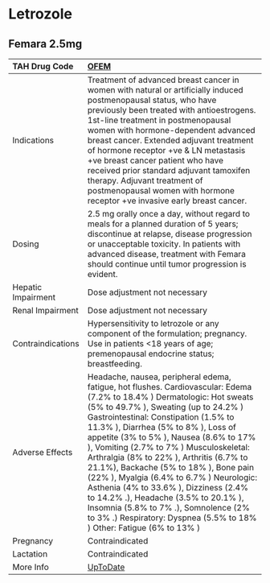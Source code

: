 # Letrozole

## Femara 2.5mg

| TAH Drug Code      | [OFEM](https://www.tahsda.org.tw/drugs/hissearch.php?drug_code=OFEM)                                                                                                                                                                                                                                                                                                                                                                                                                                                                                                                                                                                                     |
|:-------------------|:-------------------------------------------------------------------------------------------------------------------------------------------------------------------------------------------------------------------------------------------------------------------------------------------------------------------------------------------------------------------------------------------------------------------------------------------------------------------------------------------------------------------------------------------------------------------------------------------------------------------------------------------------------------------------|
| Indications        | Treatment of advanced breast cancer in women with natural or artificially induced postmenopausal status, who have previously been treated with antioestrogens. 1st-line treatment in postmenopausal women with hormone-dependent advanced breast cancer. Extended adjuvant treatment of hormone receptor +ve & LN metastasis +ve breast cancer patient who have received prior standard adjuvant tamoxifen therapy. Adjuvant treatment of postmenopausal women with hormone receptor +ve invasive early breast cancer.                                                                                                                                                   |
| Dosing             | 2.5 mg orally once a day, without regard to meals for a planned duration of 5 years; discontinue at relapse, disease progression or unacceptable toxicity. In patients with advanced disease, treatment with Femara should continue until tumor progression is evident.                                                                                                                                                                                                                                                                                                                                                                                                  |
| Hepatic Impairment | Dose adjustment not necessary                                                                                                                                                                                                                                                                                                                                                                                                                                                                                                                                                                                                                                            |
| Renal Impairment   | Dose adjustment not necessary                                                                                                                                                                                                                                                                                                                                                                                                                                                                                                                                                                                                                                            |
| Contraindications  | Hypersensitivity to letrozole or any component of the formulation; pregnancy. Use in patients <18 years of age; premenopausal endocrine status; breastfeeding.                                                                                                                                                                                                                                                                                                                                                                                                                                                                                                           |
| Adverse Effects    | Headache, nausea, peripheral edema, fatigue, hot flushes. Cardiovascular: Edema (7.2% to 18.4% ) Dermatologic: Hot sweats (5% to 49.7% ), Sweating (up to 24.2% ) Gastrointestinal: Constipation (1.5% to 11.3% ), Diarrhea (5% to 8% ), Loss of appetite (3% to 5% ), Nausea (8.6% to 17% ), Vomiting (2.7% to 7% ) Musculoskeletal: Arthralgia (8% to 22% ), Arthritis (6.7% to 21.1%), Backache (5% to 18% ), Bone pain (22% ), Myalgia (6.4% to 6.7% ) Neurologic: Asthenia (4% to 33.6% ), Dizziness (2.4% to 14.2% .), Headache (3.5% to 20.1% ), Insomnia (5.8% to 7% .), Somnolence (2% to 3% .) Respiratory: Dyspnea (5.5% to 18% ) Other: Fatigue (6% to 13% ) |
| Pregnancy          | Contraindicated                                                                                                                                                                                                                                                                                                                                                                                                                                                                                                                                                                                                                                                          |
| Lactation          | Contraindicated                                                                                                                                                                                                                                                                                                                                                                                                                                                                                                                                                                                                                                                          |
| More Info          | [UpToDate](https://www.uptodate.com/contents/letrozole-drug-information)                                                                                                                                                                                                                                                                                                                                                                                                                                                                                                                                                                                                 |

